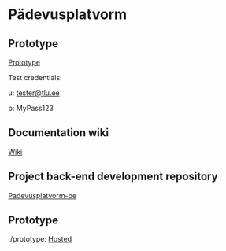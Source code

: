# Pädevusplatvorm

## Prototype

[Prototype](https://platform.duttiv.com/)

Test credentials:

u: tester@tlu.ee

p: MyPass123

## Documentation wiki

[Wiki](https://github.com/centre-for-educational-technology/Padevusplatvorm/wiki)

## Project back-end development repository

[Padevusplatvorm-be](https://github.com/centre-for-educational-technology/Padevusplatvorm-be)

## Prototype

./prototype: [Hosted](https://kool.hinrek.ee/Padevusplatvorm/prototype/)
